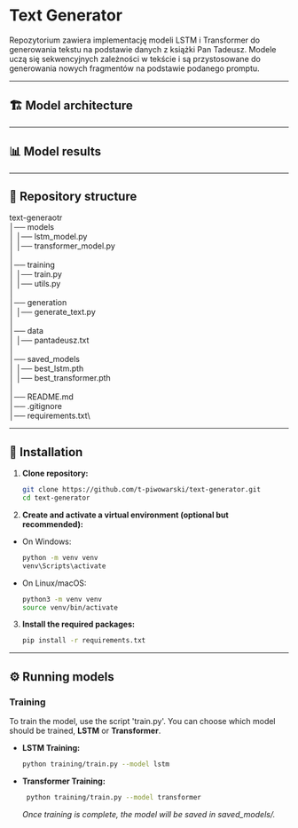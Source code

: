 # Text Generator

Repozytorium zawiera implementację modeli LSTM i Transformer do generowania tekstu na podstawie danych z książki Pan Tadeusz. Modele uczą się sekwencyjnych zależności w tekście i są przystosowane do generowania nowych fragmentów na podstawie podanego promptu.

---

## 🏗️ Model architecture

---

## 📊 Model results

---

## 📂 Repository structure

text-generaotr\
│── models\
│  │── lstm_model.py\
│  │── transformer_model.py\
│ \
│── training\
│  │── train.py\
│  │── utils.py\
│ \
│── generation\
│  │── generate_text.py\
│ \
│── data\
│  │── pantadeusz.txt\
│ \
│── saved_models\
│  │── best_lstm.pth\
│  │── best_transformer.pth\
│ \
│── README.md\
│── .gitignore\
│── requirements.txt\

---

## 🚀 Installation

1. **Clone repository:**

   ```bash
   git clone https://github.com/t-piwowarski/text-generator.git
   cd text-generator

2. **Create and activate a virtual environment (optional but recommended):**
   
- On Windows:
     
   ```bash
   python -m venv venv
   venv\Scripts\activate
   ```
   
- On Linux/macOS:
     
   ```bash
   python3 -m venv venv
   source venv/bin/activate
   ```

3. **Install the required packages:**
   
   ```bash
   pip install -r requirements.txt
   ```

---

## ⚙️ Running models

### Training

  To train the model, use the script 'train.py'. You can choose which model should be trained, **LSTM** or **Transformer**.

- **LSTM Training:**
  
   ```bash
   python training/train.py --model lstm
   ```
   
- **Transformer Training:**

  ```bash
   python training/train.py --model transformer
   ```

  *Once training is complete, the model will be saved in saved_models/.*
